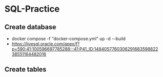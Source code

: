 # SQL-Practice

## Create database 
- docker compose -f "docker-compose.yml" up -d --build 
- https://livesql.oracle.com/apex/f?p=590:41:100596697785288:::41:P41_ID:148405776030629168359882238551164482016

## Create tables